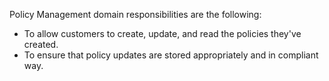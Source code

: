 Policy Management domain responsibilities are the following:

 - To allow customers to create, update, and read the policies they've created.
 - To ensure that policy updates are stored appropriately and in compliant way.
 
 